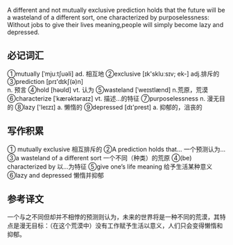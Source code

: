 A different and not mutually exclusive prediction holds that the future will be a wasteland of a different sort, one characterized by purposelessness: 
Without jobs to give their lives meaning,people will simply become lazy and depressed.

## 必记词汇
①mutually [ˈmjuːtʃuəli] 
ad. 相互地
②exclusive [ɪk'skluːsɪv; ek-] 
adj.排斥的
③prediction [prɪ'dɪkʃ(ə)n]  
n. 预言
④hold [həʊld] 
vt. 认为
⑤wasteland [ˈweɪstlænd]
n.荒原，荒漠
⑥characterize [ˈkærəktəraɪz] 
vt. 描述...的特征
⑦purposelessness 
n. 漫无目的
⑧lazy ['leɪzɪ] 
a. 懒惰的
⑨depressed [dɪ'prest] 
a. 抑郁的，沮丧的

## 写作积累
① mutually exclusive
相互排斥的
②A prediction holds that...
一个预测认为...
③a wasteland of a different sort
一个不同（种类）的荒原
④(be) characterized by
以...为特征
⑤give one’s life meaning 
给予生活某种意义
⑥lazy and depressed
懒惰并抑郁

## 参考译文
一个与之不同但却并不相悖的预测则认为，未来的世界将是一种不同的荒漠，其特点是漫无目标：（在这个荒漠中）没有工作赋予生活以意义，人们只会变得懒惰和抑郁。
